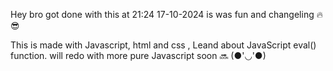 Hey bro got done with this at 21:24  17-10-2024 is was fun and changeling  🔥 😎 

This is made with Javascript, html and css ,
Leand about JavaScript eval() function. will redo with more pure Javascript  soon 🔜 (●'◡'●)

